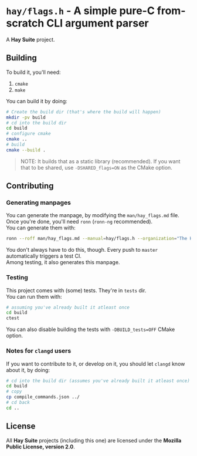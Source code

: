 `hay/flags.h` - A simple pure-C from-scratch CLI argument parser
================================================================
A **Hay Suite** project.

## Building
To build it, you'll need:
1. `cmake`
2. `make`

You can build it by doing:
```sh
# Create the build dir (that's where the build will happen)
mkdir -pv build
# cd into the build dir
cd build
# configure cmake
cmake ..
# build
cmake --build .
```
> NOTE: It builds that as a static library (recommended).
  If you want that to be shared, use `-DSHARED_flags=ON` as the CMake option.  

## Contributing
### Generating manpages
You can generate the manpage, by modifying the `man/hay_flags.md` file.  
Once you're done, you'll need `ronn` (`ronn-ng` recommended).  
You can generate them with:
```sh
ronn --roff man/hay_flags.md --manual=hay/flags.h --organization="The Hay Project"
```
You don't always have to do this, though. Every push to `master` automatically triggers a test CI.  
Among testing, it also generates this manpage.

### Testing
This project comes with (some) tests. They're in `tests` dir.  
You can run them with:
```sh
# assuming you've already built it atleast once
cd build
ctest
```
You can also disable building the tests with `-DBUILD_tests=OFF` CMake option.

### Notes for `clangd` users
If you want to contribute to it, or develop on it, you should let `clangd` know about it, by doing:
```sh
# cd into the build dir (assumes you've already built it atleast once)
cd build
# copy
cp compile_commands.json ../
# cd back
cd ..
```

## License
All **Hay Suite** projects (including this one) are licensed under the **Mozilla Public License, version 2.0**.
